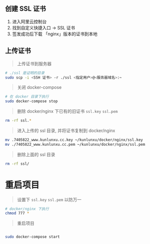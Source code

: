 
## 创建 SSL 证书

1. 进入阿里云控制台
2. 找到自定义快捷入口 -> SSL 证书
3. 签发成功后下载 「nginx」版本的证书到本地

## 上传证书

> 上传证书到服务器

```sh
# ./ssl 是证明的目录
sudo scp -i <SSH 证书> -r ./ssl <指定用户>@<服务器域名>:~
```
> 关闭 docker-compose

```sh
# 在 docker 目录下执行
sudo docker-compose stop
```

> 删除 docker/nginx 下已有的旧证书 `ssl.key` `ssl.pem`

```sh
rm -rf ssl.*
```

> 进入上传的 ssl 目录, 并将证书复制到 docker/nginx

```sh
mv .7405822_www.kunlunxu.cc.key ~/kunlunxu/docker/nginx/ssl.key
mv ./7405822_www.kunlunxu.cc.pem ~/kunlunxu/docker/nginx/ssl.pem
```

> 删除上面的 ssl 目录

```sh
rm -rf ssl/
```

# 重启项目

> 设置下 `ssl.key` `ssl.pem` 以防万一

```sh
# docker/nginx 下执行
chmod 777 *
```

> 重启项目

```sh

sudo docker-compose start
```

